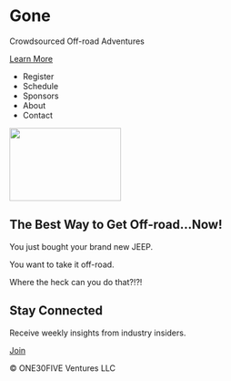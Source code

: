 <!DOCTYPE html>
<html>
  <head>
    <link href='https://fonts.googleapis.com/css?family=Roboto:400,300,500,100' rel='stylesheet' type='text/css'>
<link href="getgonetodayV1_style.css" type="text/css" rel="stylesheet">
  </head>
  <body>
    <div class="header">
      <div class="container">
        <h1>Gone</h1>
        <p>Crowdsourced Off-road Adventures</p>
        <a class="btn" href="#">Learn More</a>
      </div>
    </div>
        <ul>
          <li>Register</li>
          <li>Schedule</li>
          <li>Sponsors</li>
          <li>About</li>
          <li>Contact</li>
        </ul>
      </div>
    </div>
        <img src="/Users/pjmason/Library/Mobile Documents/com~apple~CloudDocs/ONE30FIVE/OFF1/Facebook Ad/Jeep.png" height="128" width="196">
        <h2>The Best Way to Get Off-road...Now!</h2>
        <p>You just bought your brand new JEEP.</p>
        <p>You want to take it off-road.</p>
        <p>Where the heck can you do that?!?!</p>
      </div>
    </div>
        <h2>Stay Connected</h2>
        <p>Receive weekly insights from industry insiders.</p>
        <a class="btn" href="#">Join</a>
      </div>
    </div>
        <p>&copy; ONE30FIVE Ventures LLC</p>
      </div>
    </div>
  </body>
</html>
